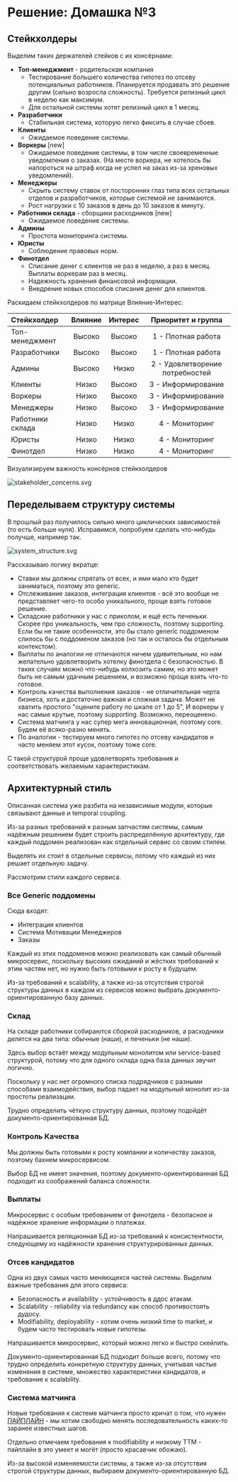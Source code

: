 # Решение: Домашка №3

## Стейкхолдеры

Выделим таких держателей стейков с их консёрнами:

- **Топ-менеджмент** - родительская компания
  - Тестирование большего количества гипотез по отсеву потенциальных работников.
    Планируется продавать это решение другим (сильно возросла сложность).
    Требуется релизный цикл в неделю как максимум.
  - Для остальной системы хотят релизный цикл в 1 месяц.
- **Разработчики**
  - Стабильная система, которую легко фиксить в случае сбоев.
- **Клиенты**
  - Ожидаемое поведение системы.
- **Воркеры** [new]
  - Ожидаемое поведение системы, в том числе своевременные уведомления о заказах.
    (На месте воркера, не хотелось бы напороться на штраф когда
    не успел на заказ из-за хреновых уведомлений).
- **Менеджеры**
  - Скрыть систему ставок от посторонних глаз типа всех остальных отделов
    и разработчиков, которые системой не занимаются.
  - Рост нагрузки с 10 заказов в день до 10 заказов в минуту.
- **Работники склада** - сборщики расходников [new]
  - Ожидаемое поведение системы.
- **Админы**
  - Простота мониторинга системы.
- **Юристы**
  - Соблюдение правовых норм.
- **Финотдел**
  - Списание денег с клиентов не раз в неделю, а раз в месяц.
    Выплаты воркерам раз в месяц.
  - Надежность хранения финансовой информации.
  - Внедрение новых способов списания денег для клиентов.

Раскидаем стейкхолдеров по матрице Влияние-Интерес:

| Стейкхолдер      | Влияние | Интерес |       Приоритет и группа        |
|:---------------- |:-------:|:-------:|:-------------------------------:|
| Топ-менеджмент   | Высоко  | Высоко  |       1 - Плотная работа        |
| Разработчики     | Высоко  | Высоко  |       1 - Плотная работа        |
| Админы           | Высоко  |  Низко  | 2 - Удовлетворение потребностей |
| Клиенты          |  Низко  | Высоко  |       3 - Информирование        |
| Воркеры          |  Низко  | Высоко  |       3 - Информирование        |
| Менеджеры        |  Низко  | Высоко  |       3 - Информирование        |
| Работники склада |  Низко  |  Низко  |         4 - Мониторинг          |
| Юристы           |  Низко  |  Низко  |         4 - Мониторинг          |
| Финотдел         |  Низко  |  Низко  |         4 - Мониторинг          |

Визуализируем важность консёрнов стейкхолдеров

![stakeholder_concerns.svg](./materials/stakeholder_concerns.svg)

## Переделываем структуру системы

В прошлый раз получилось сильно много циклических зависимостей
(то есть больше нуля).
Исправимся, попробуем сделать что-нибудь получше, например так.

![system_structure.svg](./materials/system_structure.svg)

Рассказываю логику вкратце:

- Ставки мы должны спрятать от всех, и ими мало кто будет заниматься,
  поэтому это generic.
- Отслеживание заказов, интеграция клиентов -
  всё это вообще не представляет чего-то особо уникального,
  проще взять готовое решение.
- Складские работники у нас с приколом, и ещё есть печеньки.
  Скорее про уникальность, чем про сложность, поэтому supporting.
  Если бы не такие особенности, это бы стало generic поддоменом
  слилось бы с поддоменом заказов
  (но так и осталось бы отдельным контекстом).
- Выплаты по аналогии не отличаются ничем удивительным,
  но нам желательно удовлетворить хотелку финотдела с безопасностью.
  В таких случаях можно что-нибудь колхозить самим, но это может быть не самым удачным решением, и возможно проще взять что-то готовое.
- Контроль качества выполнения заказов - не отличительная черта бизнеса,
  хоть и достаточно важная и сложная задача.
  Может не хватить простого "оцените работу по шкале от 1 до 5",
  И воркеры у нас самые крутые, поэтому supporting. Возможно, переоценено.
- Система матчинга у нас супер мега инновационная, поэтому core.
  Будем её всяко-разно менять.
- По аналогии - тестируем много гипотез по отсеву кандидатов
  и часто меняем этот кусок, поэтому тоже core.

С такой структурой проще удовлетворять требования
и соответствовать желаемым характеристикам.

## Архитектурный стиль

Описанная система уже разбита на независимые модули,
которые связывают данные и temporal coupling.

Из-за разных требований к разным запчастям системы,
самым надёжным решением будет строить распределённую архитектуру,
где каждый поддомен реализован как отдельный сервис со своим стилем.

Выделять их стоит в отдельные сервисы,
потому что каждый из них решает отдельную задачу.

Рассмотрим стили каждого сервиса.

### Все Generic поддомены

Сюда входят:

- Интеграция клиентов
- Система Мотивации Менеджеров
- Заказы

Каждый из этих поддоменов можно реализовать как самый обычный микросервис,
поскольку высоких ожиданий и жёстких требований к этим частям нет,
но нужно быть готовыми к росту в будущем.

Из-за требований к scalability, а также из-за отсутствия строгой структуры данных
в каждом из сервисов можно выбрать документо-ориентированную базу данных.

### Склад

На складе работники собираются сборкой расходников, а расходники делятся
на два типа: обычные (наши), и печеньки (не наши).

Здесь выбор встаёт между модульным монолитом или service-based структурой,
потому что для одного склада одна база данных звучит логично.

Поскольку у нас нет огромного списка подрядчиков
с разными способами взаимодействия, выбор падает
на модульный монолит из-за простоты реализации.

Трудно определить чёткую структуру данных,
поэтому подойдёт документо-ориентированная БД.

### Контроль Качества

Мы должны быть готовыми к росту компании и количеству заказов,
поэтому бахнем микросервисом.

Выбор БД не имеет значения, поэтому документо-ориентированная БД
подходит из соображений баланса сложности.

### Выплаты

Микросервис с особым требованием от финотдела -
безопасное и надёжное хранение информации о платежах.

Напрашивается реляционная БД из-за требований к консистентности,
следующему из надёжности хранения структурированных данных.

### Отсев кандидатов

Одна из двух самых часто меняющихся частей системы.
Выделим важные требования для этого сервиса:

- Безопасность и availability - устойчивость в ддос атакам.
- Scalability - reliability via redundancy как способ противостоять дудосу.
- Modifiability, deployability - хотим очень низкий time to market,
  и будем часто тестировать новые гипотезы.

Напрашивается микросервис, который можно легко и быстро скейлить.

Документо-ориентированная БД подходит больше всего,
потому что трудно определить конкретную структуру данных,
учитывая частые изменения в системе, множество характеристики кандидатов,
и требование к scalability.

### Система матчинга

Новые требования к системе матчинга просто кричат о том,
что нужен [ПАЙПЛАЙН](https://youtu.be/UkSiywrWG3A?t=56) - мы хотим
свободно менять последовательность каких-то заранее известных шагов.

Отдельно отмечаем требования к modifiability и низкому TTM -
пайплайн в это умеет и могёт (просто красавчик обожаю).

Из-за высокой изменяемости системы, а также из-за отсутствия строгой структуры данных,
выбираем документо-ориентированную БД.
